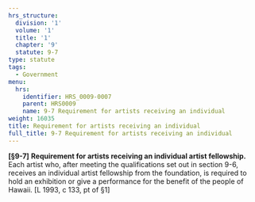 ```yaml
---
hrs_structure:
  division: '1'
  volume: '1'
  title: '1'
  chapter: '9'
  statute: 9-7
type: statute
tags:
  - Government
menu:
  hrs:
    identifier: HRS_0009-0007
    parent: HRS0009
    name: 9-7 Requirement for artists receiving an individual
weight: 16035
title: Requirement for artists receiving an individual
full_title: 9-7 Requirement for artists receiving an individual
---
```

**[§9-7]** **Requirement for artists receiving an individual artist fellowship.** Each artist who, after meeting the qualifications set out in section 9-6, receives an individual artist fellowship from the foundation, is required to hold an exhibition or give a performance for the benefit of the people of Hawaii. [L 1993, c 133, pt of §1]